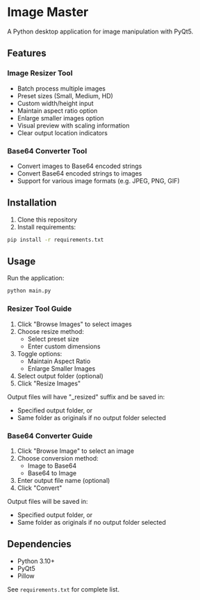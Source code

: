# Image Master

A Python desktop application for image manipulation with PyQt5.

## Features

### Image Resizer Tool
- Batch process multiple images
- Preset sizes (Small, Medium, HD)
- Custom width/height input
- Maintain aspect ratio option
- Enlarge smaller images option
- Visual preview with scaling information
- Clear output location indicators

### Base64 Converter Tool
- Convert images to Base64 encoded strings
- Convert Base64 encoded strings to images
- Support for various image formats (e.g. JPEG, PNG, GIF)

## Installation

1. Clone this repository
2. Install requirements:
```bash
pip install -r requirements.txt
```

## Usage

Run the application:
```bash
python main.py
```

### Resizer Tool Guide
1. Click "Browse Images" to select images
2. Choose resize method:
   - Select preset size
   - Enter custom dimensions
3. Toggle options:
   - Maintain Aspect Ratio
   - Enlarge Smaller Images
4. Select output folder (optional)
5. Click "Resize Images"

Output files will have "_resized" suffix and be saved in:
- Specified output folder, or
- Same folder as originals if no output folder selected

### Base64 Converter Guide
1. Click "Browse Image" to select an image
2. Choose conversion method:
   - Image to Base64
   - Base64 to Image
3. Enter output file name (optional)
4. Click "Convert"

Output files will be saved in:
- Specified output folder, or
- Same folder as originals if no output folder selected

## Dependencies
- Python 3.10+
- PyQt5
- Pillow

See `requirements.txt` for complete list.

